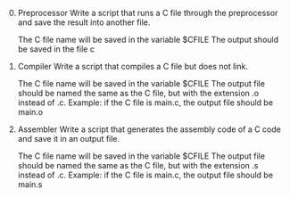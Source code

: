 0. Preprocessor 
	Write a script that runs a C file through the preprocessor and save the result into another file.

    The C file name will be saved in the variable $CFILE
    The output should be saved in the file c

 1. Compiler 
	Write a script that compiles a C file but does not link.

    The C file name will be saved in the variable $CFILE
    The output file should be named the same as the C file, but with the extension .o instead of .c.
        Example: if the C file is main.c, the output file should be main.o

2. Assembler 
	Write a script that generates the assembly code of a C code and save it in an output file.

    The C file name will be saved in the variable $CFILE
    The output file should be named the same as the C file, but with the extension .s instead of .c.
        Example: if the C file is main.c, the output file should be main.s

